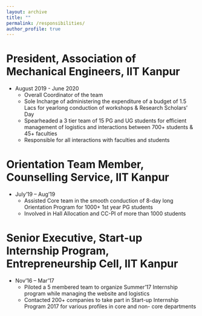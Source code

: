 ```yaml
---
layout: archive
title: ""
permalink: /responsibilities/
author_profile: true
---
```


President, Association of Mechanical Engineers, IIT Kanpur
======
* August 2019 - June 2020
  * Overall Coordinator of the team
  * Sole Incharge of administering the expenditure of a budget of 1.5 Lacs for yearlong conduction of workshops & Research Scholars’ Day
  *	Spearheaded a 3 tier team of 15 PG and UG students for efficient management of logistics and interactions between 700+ students & 45+ faculties
  *	Responsible for all interactions with faculties and students
  
Orientation Team Member, Counselling Service, IIT Kanpur
======
* July’19 – Aug’19
  * Assisted Core team in the smooth conduction of 8-day long Orientation Program for 1000+ 1st  year PG students
  * Involved in Hall Allocation and CC-PI of more than 1000 students


Senior Executive, Start-up Internship Program, Entrepreneurship Cell, IIT Kanpur
======
* Nov’16 – Mar’17
  * Piloted a 5 membered team to organize Summer’17 Internship program while managing the website and logistics
  * Contacted 200+ companies to take part in Start-up Internship Program 2017 for various profiles in core and non- core departments



<!--
{% include base_path %}

{% for post in site.responsibilities reversed %}
  {% include archive-single.html %}
{% endfor %} -->
